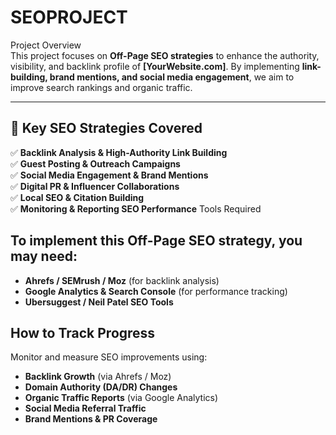 # SEOPROJECT
 Project Overview  
This project focuses on **Off-Page SEO strategies** to enhance the authority, visibility, and backlink profile of **[YourWebsite.com]**. By implementing **link-building, brand mentions, and social media engagement**, we aim to improve search rankings and organic traffic.

---

## 📌 Key SEO Strategies Covered  
✅ **Backlink Analysis & High-Authority Link Building**  
✅ **Guest Posting & Outreach Campaigns**  
✅ **Social Media Engagement & Brand Mentions**  
✅ **Digital PR & Influencer Collaborations**  
✅ **Local SEO & Citation Building**  
✅ **Monitoring & Reporting SEO Performance**
Tools Required  
## To implement this Off-Page SEO strategy, you may need:  
- **Ahrefs / SEMrush / Moz** (for backlink analysis)  
- **Google Analytics & Search Console** (for performance tracking)  
- **Ubersuggest / Neil Patel SEO Tools**
## How to Track Progress  
Monitor and measure SEO improvements using:  
- **Backlink Growth** (via Ahrefs / Moz)  
- **Domain Authority (DA/DR) Changes**  
- **Organic Traffic Reports** (via Google Analytics)  
- **Social Media Referral Traffic**  
- **Brand Mentions & PR Coverage**  
